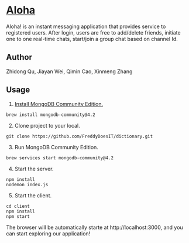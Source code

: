 # [Aloha](https://aloha.herokuapp.com/)

Aloha! is an instant messaging application that provides service to registered users. After login, users are free to add/delete friends, initiate one to one real-time chats, start/join a group chat based on channel Id.

## Author

Zhidong Qu, Jiayan Wei, Qimin Cao, Xinmeng Zhang

## Usage

1. [Install MongoDB Community Edition.](https://docs.mongodb.com/manual/tutorial/install-mongodb-on-os-x/)

```
brew install mongodb-community@4.2
```

2. Clone project to your local.

```
git clone https://github.com/FreddyDoesIT/dictionary.git
```

3. Run MongoDB Community Edition.
```
brew services start mongodb-community@4.2
```

4. Start the server.
```
npm install
nodemon index.js
```

5. Start the client.
```
cd client
npm install
npm start
```
The browser will be automatically starte at http://localhost:3000, and you can start exploring our application!

